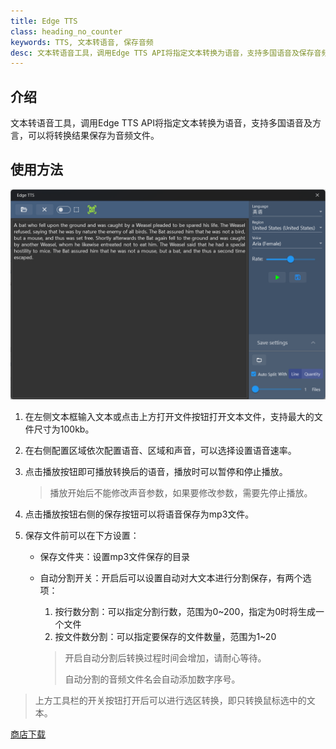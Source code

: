 ```yaml
---
title: Edge TTS
class: heading_no_counter
keywords: TTS, 文本转语音, 保存音频
desc: 文本转语音工具，调用Edge TTS API将指定文本转换为语音，支持多国语音及保存音频。
---
```


## 介绍
文本转语音工具，调用Edge TTS API将指定文本转换为语音，支持多国语音及方言，可以将转换结果保存为音频文件。

## 使用方法
![](../assets/images/UsefulTools/EdgeTTS.png)

1. 在左侧文本框输入文本或点击上方打开文件按钮打开文本文件，支持最大的文件尺寸为100kb。
2. 在右侧配置区域依次配置语音、区域和声音，可以选择设置语音速率。
3. 点击播放按钮即可播放转换后的语音，播放时可以暂停和停止播放。
   > 播放开始后不能修改声音参数，如果要修改参数，需要先停止播放。

4. 点击播放按钮右侧的保存按钮可以将语音保存为mp3文件。
5. 保存文件前可以在下方设置：
   * 保存文件夹：设置mp3文件保存的目录
   * 自动分割开关：开启后可以设置自动对大文本进行分割保存，有两个选项：
     1. 按行数分割：可以指定分割行数，范围为0~200，指定为0时将生成一个文件
     2. 按文件数分割：可以指定要保存的文件数量，范围为1~20  
   
     > 开启自动分割后转换过程时间会增加，请耐心等待。
     >
     > 自动分割的音频文件名会自动添加数字序号。

  > 上方工具栏的开关按钮打开后可以进行选区转换，即只转换鼠标选中的文本。


[商店下载](https://apps.microsoft.com/detail/9NDRP25RM7Q3)